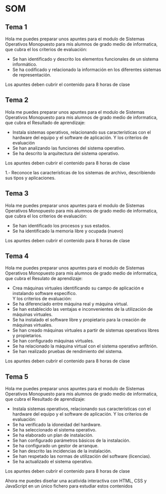 # SOM
Tema 1
------
Hola me puedes preparar unos apuntes para el modulo de Sistemas Operativos Monopuesto para mis alumnos de grado medio de informatica, que cubra el los criterios de evaluación:
- Se han identificado y descrito los elementos funcionales de un sistema informático. 
- Se ha codificado y relacionado la información en los diferentes sistemas de representación.

Los apuntes deben cubrir el contenido para 8 horas de clase


Tema 2
------
Hola me puedes preparar unos apuntes para el modulo de Sistemas Operativos Monopuesto para mis alumnos de grado medio de informatica, que cubra el Resultado de aprendizaje:
- Instala sistemas operativos, relacionando sus características con el hardware del equipo y el software de aplicación.
Y los criterios de evaluación
- Se han analizando las funciones del sistema operativo.
- Se ha descrito la arquitectura del sistema operativo. 

Los apuntes deben cubrir el contenido para 8 horas de clase


1.- Reconoce las características de los sistemas de archivo, describiendo sus tipos y aplicaciones.



Tema 3
------
Hola me puedes preparar unos apuntes para el modulo de Sistemas Operativos Monopuesto para mis alumnos de grado medio de informatica, que cubra el los criterios de evaluación:
- Se han identificado los procesos y sus estados. 
- Se ha identificado la memoria libre y ocupada  (nuevo)

Los apuntes deben cubrir el contenido para 8 horas de clase


Tema 4
------
Hola me puedes preparar unos apuntes para el modulo de Sistemas Operativos Monopuesto para mis alumnos de grado medio de informatica, que cubra el Resulato de aprendizaje:
- Crea máquinas virtuales identificando su campo de aplicación e instalando software específico. 	
Y los criterios de evaluación:
- Se ha diferenciado entre máquina real y máquina virtual. 
- Se han establecido las ventajas e inconvenientes de la utilización de máquinas virtuales. 
- Se ha instalado el software libre y propietario para la creación de máquinas virtuales. 
- Se han creado máquinas virtuales a partir de sistemas operativos libres y propietarios. 
- Se han configurado máquinas virtuales. 
- Se ha relacionado la máquina virtual con el sistema operativo anfitrión. 
- Se han realizado pruebas de rendimiento del sistema. 

Los apuntes deben cubrir el contenido para 8 horas de clase


Tema 5
-------
Hola me puedes preparar unos apuntes para el modulo de Sistemas Operativos Monopuesto para mis alumnos de grado medio de informatica, que cubra el Resultado de aprendizaje:
- Instala sistemas operativos, relacionando sus características con el hardware del equipo y el software de aplicación.
Y los criterios de evaluación:
- Se ha verificado la idoneidad del hardware. 
- Se ha seleccionado el sistema operativo.  
- Se ha elaborado un plan de instalación. 
- Se han configurado parámetros básicos de la instalación. 
- Se ha configurado un gestor de arranque. 
- Se han descrito las incidencias de la instalación.  
- Se han respetado las normas de utilización del software (licencias). 
- Se ha actualizado el sistema operativo. 

Los apuntes deben cubrir el contenido para 8 horas de clase

Ahora me puedes diseñar una acativida interactiva con HTML, CSS y JavaScript en un único fichero para estudiar estos contenidos